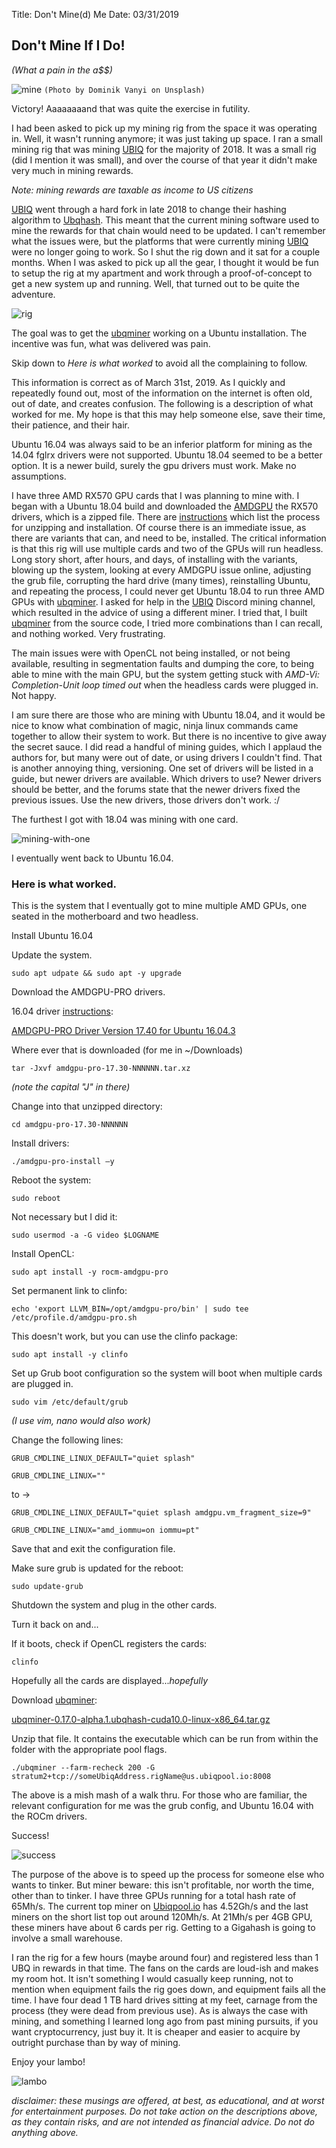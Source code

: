 Title: Don't Mine(d) Me
Date: 03/31/2019


## Don't Mine If I Do!
*(What a pain in the a$$)*

![mine](_dominik-vanyi-632134-unsplash.jpg)
`(Photo by Dominik Vanyi on Unsplash)`

Victory! Aaaaaaaand that was quite the exercise in futility.  

I had been asked to pick up my mining rig from the space it was operating in. Well,
it wasn't running anymore; it was just taking up space. I ran a small mining rig
that was mining [UBIQ](https://ubiqsmart.com/) for the majority of 2018.
It was a small rig (did I mention it was small), and over the course of that year it didn't
make very much in mining rewards.

*Note: mining rewards are taxable as income to US citizens*

<a href="https://ubiqsmart.com/" target="new">UBIQ</a> 
went through a hard fork in late 2018 to change their hashing algorithm to
<a href="https://blog.ubiqsmart.com/ubiq-quarterly-report-august-2018-f7451c2149c2" target="new">Ubqhash</a>. 
This meant that the current mining software used to mine the rewards for that chain would need to be updated. I can't remember what the issues were, but the platforms that were currently mining <a href="https://ubiqsmart.com/" target="new">UBIQ</a>
were no longer going to work. So I shut the rig down and it sat for a couple months. 
When I was asked to pick up all the gear, I thought it would be fun to setup the rig at my apartment and work through a proof-of-concept to get a new system up and running. Well, that turned out to be quite the adventure.

![rig](_IMG_3196.jpg)

The goal was to get the 
<a href="https://github.com/ubiq/ubqminer" target="new">ubqminer</a> 
working on a Ubuntu installation. The incentive was fun, what was delivered was pain.

Skip down to *Here is what worked* to avoid all the complaining to follow.

This information is correct as of March 31st, 2019. As I quickly and repeatedly found out, most
of the information on the internet is often old, out of date, and creates confusion. The following is
a description of what worked for me. My hope is that this may help someone else, save their time,
their patience, and their hair.

Ubuntu 16.04 was always said to be an inferior platform for mining as the 14.04 fglrx drivers
were not supported. Ubuntu 18.04 seemed to be a better option. It is a newer build, surely the
gpu drivers must work. Make no assumptions.

I have three AMD RX570 GPU cards that I was planning to mine with. I began with a Ubuntu 18.04
build and downloaded the
<a href="https://www.amd.com/en/support/graphics/radeon-500-series/radeon-rx-500-series/radeon-rx-570" target="new">AMDGPU</a>
the RX570 drivers, which is a zipped file.
There are 
<a href="https://amdgpu-install.readthedocs.io/en/latest/" target="new">instructions</a> which list the process for
unzipping and installation. Of course there is an immediate issue, as there are variants that can, and
need to be, installed. The critical information is that this rig will use multiple cards and two of
the GPUs will run headless. Long story short, after hours, and days, of installing with the variants,
blowing up the system, looking at every AMDGPU issue online, adjusting the grub file, corrupting the
hard drive (many times), reinstalling Ubuntu, and repeating the process, I could never get Ubuntu 18.04
to run three AMD GPUs with
<a href="https://github.com/ubiq/ubqminer" target="new">ubqminer</a>. 
I asked for help in the
<a href="https://ubiqsmart.com/" target="new">UBIQ</a> 
Discord mining channel, which resulted in the advice of using a different
miner. I tried that, I built 
<a href="https://github.com/ubiq/ubqminer" target="new">ubqminer</a> 
from the source code, I tried more combinations than I can recall, and nothing worked. Very frustrating.

The main issues were with OpenCL not being installed, or not being available, resulting in
segmentation faults and dumping the core, to being able to mine with the main GPU, but the system getting
stuck with *AMD-Vi: Completion-Unit loop timed out* when the headless cards were plugged in. Not happy.

I am sure there are those who are mining with Ubuntu 18.04, and it would be nice to know what
combination of magic, ninja linux commands came together to allow their system to work. But there is
no incentive to give away the secret sauce. I did read a handful of mining guides, which I applaud the
authors for, but many were out of date, or using drivers I couldn't find. That is another annoying thing,
versioning. One set of drivers will be listed in a guide, but newer drivers are available. Which drivers to use?
Newer drivers should be better, and the forums state that the newer drivers fixed the previous issues.
Use the new drivers, those drivers don't work. :/

The furthest I got with 18.04 was mining with one card.

![mining-with-one](_IMG_3202.jpg)

I eventually went back to Ubuntu 16.04.

### Here is what worked.

This is the system that I eventually got to mine multiple AMD GPUs, one seated in the
motherboard and two headless.

Install Ubuntu 16.04

Update the system.

`sudo apt udpate && sudo apt -y upgrade`

Download the AMDGPU-PRO drivers.

16.04 driver <a href="https://www.amd.com/en/support/kb/faq/gpu-635" target="new">instructions</a>:

<a href="https://www2.ati.com/drivers/linux/ubuntu/amdgpu-pro-17.40-492261.tar.xz" target="new">AMDGPU-PRO Driver Version 17.40 for Ubuntu 16.04.3</a>

Where ever that is downloaded (for me in ~/Downloads)

`tar -Jxvf amdgpu-pro-17.30-NNNNNN.tar.xz`

*(note the capital "J" in there)*

Change into that unzipped directory:

`cd amdgpu-pro-17.30-NNNNNN`

Install drivers:

`./amdgpu-pro-install –y`

Reboot the system:

`sudo reboot`

Not necessary but I did it:

`sudo usermod -a -G video $LOGNAME`

Install OpenCL:

`sudo apt install -y rocm-amdgpu-pro`

Set permanent link to clinfo:

`echo 'export LLVM_BIN=/opt/amdgpu-pro/bin' | sudo tee /etc/profile.d/amdgpu-pro.sh`

This doesn't work, but you can use the clinfo package:

`sudo apt install -y clinfo`

Set up Grub boot configuration so the system will boot when multiple cards are plugged in.

`sudo vim /etc/default/grub`

*(I use vim, nano would also work)*

Change the following lines:

`GRUB_CMDLINE_LINUX_DEFAULT="quiet splash"`

`GRUB_CMDLINE_LINUX=""`

to ->

`GRUB_CMDLINE_LINUX_DEFAULT="quiet splash amdgpu.vm_fragment_size=9"`

`GRUB_CMDLINE_LINUX="amd_iommu=on iommu=pt"`

Save that and exit the configuration file.

Make sure grub is updated for the reboot:

`sudo update-grub`

Shutdown the system and plug in the other cards.

Turn it back on and...

If it boots, check if OpenCL registers the cards:

`clinfo`

Hopefully all the cards are displayed...*hopefully*

Download <a href="https://github.com/ubiq/ubqminer/releases" target="new">ubqminer</a>:

<a href="https://github.com/ubiq/ubqminer/releases/download/v0.17.0-alpha.1.ubqhash/ubqminer-0.17.0-alpha.1.ubqhash-cuda10.0-linux-x86_64.tar.gz" target="new">ubqminer-0.17.0-alpha.1.ubqhash-cuda10.0-linux-x86_64.tar.gz</a>

Unzip that file. It contains the executable which can be run from within the folder
with the appropriate pool flags.

`./ubqminer --farm-recheck 200 -G stratum2+tcp://someUbiqAddress.rigName@us.ubiqpool.io:8008`

The above is a mish mash of a walk thru. For those who are familiar, the relevant
configuration for me was the grub config, and Ubuntu 16.04 with the ROCm drivers.

Success!

![success](_success.jpg)

The purpose of the above is to speed up the process for someone else who wants to
tinker. But miner beware: this isn't profitable, nor worth the time, other than
to tinker. I have three GPUs running for a total hash rate of 65Mh/s. The current
top miner on 
<a href="https://ubiqpool.io/#/miners" target="new">Ubiqpool.io</a> 
has 4.52Gh/s and the last miners on the short list top out around 120Mh/s. 
At 21Mh/s per 4GB GPU, these miners have about 6 cards per rig. Getting to a Gigahash is going to involve a small warehouse.

I ran the rig for a few hours (maybe around four) and registered less than 1 UBQ in
rewards in that time. The fans on the cards are loud-ish and makes my room hot.
It isn't something I would casually keep running, not to mention when equipment fails
the rig goes down, and equipment fails all the time. I have four dead 1 TB hard drives
sitting at my feet, carnage from the process (they were dead from previous use).
As is always the case with mining, and something I learned long ago from past mining
pursuits, if you want cryptocurrency, just buy it. It is cheaper and easier to acquire by
outright purchase than by way of mining.

Enjoy your lambo!

![lambo](_chelsea-fern-797090-unsplash.jpg)    

*disclaimer: these musings are offered, at best, as educational, and at worst for entertainment purposes. Do not take action on the descriptions above, as they contain risks, and are not intended as financial advice. Do not do anything above.*    
